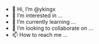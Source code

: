 - 👋 Hi, I’m @ykingx
- 👀 I’m interested in ...
- 🌱 I’m currently learning ...
- 💞️ I’m looking to collaborate on ...
- 📫 How to reach me ...

<!---
ykingx/ykingx is a ✨ special ✨ repository because its `README.md` (this file) appears on your GitHub profile.
You can click the Preview link to take a look at your changes.
--->
